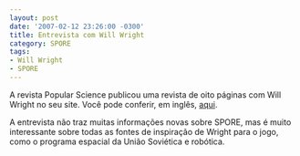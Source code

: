 ```yaml
---
layout: post
date: '2007-02-12 23:26:00 -0300'
title: Entrevista com Will Wright
category: SPORE
tags:
- Will Wright
- SPORE
---
```

A revista Popular Science publicou uma revista de oito páginas com Will Wright no seu site. Você pode conferir, em inglês, [aqui](http://www.popsci.com/popsci/technology/f1a18906612a0110vgnvcm1000004eecbccdrcrd.html).

A entrevista não traz muitas informações novas sobre SPORE, mas é muito interessante sobre todas as fontes de inspiração de Wright para o jogo, como o programa espacial da União Soviética e robótica.
